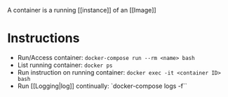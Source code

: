 A container is a running [[instance]] of an [[Image]]

# Instructions

- Run/Access container: `docker-compose run --rm <name> bash`
- List running container: `docker ps`
- Run instruction on running container: `docker exec -it <container ID> bash`
- Run [[Logging|log]] continually: `docker-compose logs -f``
